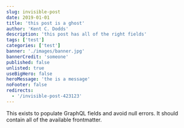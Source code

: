 ```yaml
---
slug: invisible-post
date: 2019-01-01
title: 'this post is a ghost'
author: 'Kent C. Dodds'
description: 'this post has all of the right fields'
tags: ['test']
categories: ['test']
banner: './images/banner.jpg'
bannerCredit: 'someone'
published: false
unlisted: true
useBigHero: false
heroMessage: 'the is a message'
noFooter: false
redirects:
  - '/invisible-post-423123'
---
```


This exists to populate GraphQL fields and avoid null errors. It should contain
all of the available frontmatter.
